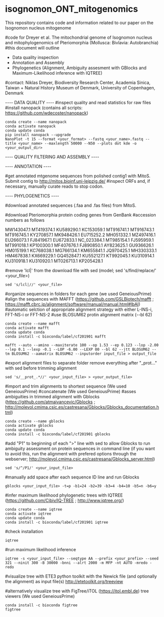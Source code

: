 # isognomon_ONT_mitogenomics
This repository contains code and information related to our paper on the Isognomon nucleus mitogenome

#code for Dreyer et al. The mitochondrial genome of Isognomon nucleus and mitophylogenomics of Pteriomorphia (Mollusca: Bivlavia: Autobranchia)
#this document will outline
- Data quality inspection
- Annotation and Assembly
- Phylogenetics (Alignment, Ambiguity assesment with GBlocks and Maximum-Likelihood inference with IQTREE)

#contact: Niklas Dreyer, Biodiversity Research Center, Academia Sinica, Taiwan + Natural History Museum of Denmark, University of Copenhagen, Denmark

---- DATA QUALITY ----
#inspect quality and read statistics for raw files
#install nanopack (contains all scripts: https://github.com/wdecoster/nanopack)

```
conda create --name nanopack
conda activate nanopack
conda update conda
pip install nanopack --upgrade
NanoPlot -t 15 --format <your_format> --fastq <your_name>.fastq --title <your_name> --maxlength 50000 --N50 --plots dot kde -o <your_output_dir>
```

---- QUALITY FILTERING AND ASSEMBLY ----

---- ANNOTATION ----

#get annotated mtgenome sequences from polished contig1 with MitoS. Submit contig to http://mitos.bioinf.uni-leipzig.de/
#inspect ORFs and, if necessary, manually curate reads to stop codon. 

---- PHYLOGENETICS ----

#download annotated sequences (.faa and .fas files) from MitoS.

#download Pteriomorphia protein coding genes from GenBank
#accession numbers as follows

MW143047.1
MT419374.1
KU589290.1
KC153059.1
MT916741.1
MT916743.1
MT916745.1
KY270857.1
MK948426.1
EU715252.2
MH051332.1
MZ497416.1
EU266073.1
FJ841967.1
EU672833.1
NC_023384.1
MT985154.1
FJ595959.1
MT991018.1
KP100300.1
MF407676.1
FJ890850.1
AY823625.1
GU936626.1
HM015199.1
KC768038.1
MG766134.1
KM655841.1
JQ970425.1
MH330333.1
HM467838.1
KX669229.1
GQ452847.1
KU552127.1
KT992045.1
KU310914.1
KU310918.1
KU310920.1
MT026713.1
KP205428.1

#remove 'lcl|' from the download file with sed (model; sed 's/find/replace/' <your_file>)

```
sed 's/lcl|//' <your_file>
```

#organize sequences in folders for each gene (we used GeneiousPrime)
#align the sequences with MAFFT (https://github.com/GSLBiotech/mafft ; https://mafft.cbrc.jp/alignment/software/manual/manual.html#lbAI)
#automatic selction of appropriate alignment strategy with either L-INS-i, FFT-NS-i or FFT-NS-2
#use BLOSUM62 protin alignment matrix (--bl 62) 
```
conda create --name mafft
conda activate mafft
conda update conda
conda install -c bioconda/label/cf201901 mafft

mafft --auto --amino --maxiterate 100 --op 1.53 --ep 0.123 --lop -2.00 --lep 0.1 --lexp -0.1 --LOP -6.00 --LEXP 00 --bl 62 --jtt BLOSUM62 --tm BLOSUM62 --aamatrix BLOSUM62 --inputorder input_file > output_file
```

#export alignment files to separate folder remove everything after "_prot..." with sed before trimming alignment

```
sed 's/__prot_.*//' <your_input_file> > <your_output_file>
```

#import and trim alignments to shortest sequence (We used GeneiousPrime)
#concatenate (We used GeneiousPrime)
#asses ambiguities in trimmed alignment with Gblocks (https://github.com/atmaivancevic/Gblocks ; http://molevol.cmima.csic.es/castresana/Gblocks/Gblocks_documentation.html)

```
conda create --name gblocks 
conda activate gblocks 
conda update conda
conda install -c bioconda/label/cf201901 gblocks
```

#add "P1" to beginning of each ">" line with sed to allow Gblocks to run ambiguity assessment on protein sequences in command line (if you want to avoid this, run the alignment with prefered options through the webserver; http://molevol.cmima.csic.es/castresana/Gblocks_server.html)

```
sed 's/^/P1/' <your_input_file>
```

#manually add space after each sequence ID line and run Gblocks

```
gblocks <your_input_file> -t=p -b1=24 -b2=39 -b3=4 -b4=10 -b5=n -b6=y
```

#infer maximum likelihood phylogenetic trees with IQTREE (https://github.com/Cibiv/IQ-TREE ; http://www.iqtree.org/)

```
conda create --name iqtree
conda activate iqtree
conda update conda
conda install -c bioconda/label/cf201901 iqtree
```

#check installation

```
iqtree
```

#run maximum likelihood inference 

```
iqtree -s <your_input_file> --seqtype AA --prefix <your_prefix> --seed 321 --ninit 300 -B 30000 -bnni --alrt 2000 -m MFP -nt AUTO -mredo -redo
```

#visualize tree with ETE3 python toolkit with the Newick file (and optionally the alignment) as input file(s)
http://etetoolkit.org/treeview

#alternatively visualize tree with FigTree/iTOL (https://itol.embl.de) tree viewers (We used GeneiousPrime)
```
conda install -c bioconda figtree
figtree
```




















